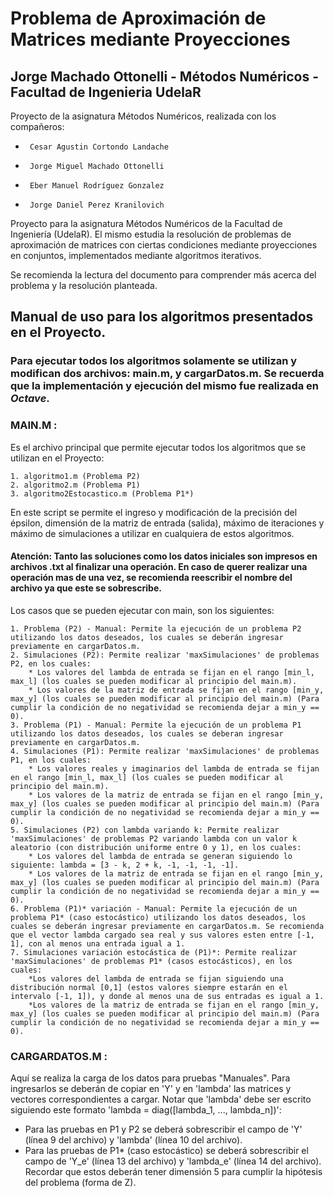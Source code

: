 # Problema de Aproximación de Matrices mediante Proyecciones
## Jorge Machado Ottonelli - Métodos Numéricos - Facultad de Ingenieria UdelaR

Proyecto de la asignatura Métodos Numéricos, realizada con los compañeros:
 *      Cesar Agustin Cortondo Landache
 *      Jorge Miguel Machado Ottonelli
 *      Eber Manuel Rodríguez Gonzalez
 *      Jorge Daniel Perez Kranilovich

Proyecto para la asignatura Métodos Numéricos de la Facultad de Ingeniería (UdelaR). El mismo estudia la resolución de problemas de aproximación de matrices con ciertas condiciones mediante proyecciones en conjuntos, implementados mediante algoritmos iterativos.

Se recomienda la lectura del documento para comprender más acerca del problema y la resolución planteada.

## Manual de uso para los algoritmos presentados en el Proyecto.

### Para ejecutar todos los algoritmos solamente se utilizan y modifican dos archivos: main.m, y cargarDatos.m. Se recuerda que la implementación y ejecución del mismo fue realizada en *Octave*.

### MAIN.M :
Es el archivo principal que permite ejecutar todos los algoritmos que se utilizan en el Proyecto:

	1. algoritmo1.m (Problema P2)
	2. algoritmo2.m (Problema P1)
	3. algoritmo2Estocastico.m (Problema P1*)
	
En este script se permite el ingreso y modificación de la precisión del épsilon, dimensión de la matriz de entrada (salida), máximo de iteraciones y máximo de simulaciones a utilizar en cualquiera de estos algoritmos.

#### Atención: Tanto las soluciones como los datos iniciales son impresos en archivos .txt al finalizar una operación. En caso de querer realizar una operación mas de una vez, se recomienda reescribir el nombre del archivo ya que este se sobrescribe.

Los casos que se pueden ejecutar con main, son los siguientes:

	1. Problema (P2) - Manual: Permite la ejecución de un problema P2 utilizando los datos deseados, los cuales se deberán ingresar previamente en cargarDatos.m.
	2. Simulaciones (P2): Permite realizar 'maxSimulaciones' de problemas P2, en los cuales:
		* Los valores del lambda de entrada se fijan en el rango [min_l, max_l] (los cuales se pueden modificar al principio del main.m).
		* Los valores de la matriz de entrada se fijan en el rango [min_y, max_y] (los cuales se pueden modificar al principio del main.m) (Para cumplir la condición de no negatividad se recomienda dejar a min_y == 0).
	3. Problema (P1) - Manual: Permite la ejecución de un problema P1 utilizando los datos deseados, los cuales se deberan ingresar previamente en cargarDatos.m.
	4. Simulaciones (P1): Permite realizar 'maxSimulaciones' de problemas P1, en los cuales:
		* Los valores reales y imaginarios del lambda de entrada se fijan en el rango [min_l, max_l] (los cuales se pueden modificar al principio del main.m).
		* Los valores de la matriz de entrada se fijan en el rango [min_y, max_y] (los cuales se pueden modificar al principio del main.m) (Para cumplir la condición de no negatividad se recomienda dejar a min_y == 0).
	5. Simulaciones (P2) con lambda variando k: Permite realizar 'maxSimulaciones' de problemas P2 variando lambda con un valor k aleatorio (con distribución uniforme entre 0 y 1), en los cuales:
		* Los valores del lambda de entrada se generan siguiendo lo siguiente: lambda = [3 - k, 2 + k, -1, -1, -1, -1].
		* Los valores de la matriz de entrada se fijan en el rango [min_y, max_y] (los cuales se pueden modificar al principio del main.m) (Para cumplir la condición de no negatividad se recomienda dejar a min_y == 0).
	6. Problema (P1)* variación - Manual: Permite la ejecución de un problema P1* (caso estocástico) utilizando los datos deseados, los cuales se deberán ingresar previamente en cargarDatos.m. Se recomienda que el vector lambda cargado sea real y sus valores esten entre [-1, 1], con al menos una entrada igual a 1.
	7. Simulaciones variación estocástica de (P1)*: Permite realizar 'maxSimulaciones' de problemas P1* (casos estocásticos), en los cuales:
		*Los valores del lambda de entrada se fijan siguiendo una distribución normal [0,1] (estos valores siempre estarán en el intervalo [-1, 1]), y donde al menos una de sus entradas es igual a 1.
		*Los valores de la matriz de entrada se fijan en el rango [min_y, max_y] (los cuales se pueden modificar al principio del main.m) (Para cumplir la condición de no negatividad se recomienda dejar a min_y == 0).

### CARGARDATOS.M : 
Aquí se realiza la carga de los datos para pruebas "Manuales". Para ingresarlos se deberán de copiar en 'Y' y en 'lambda' las matrices y vectores correspondientes a cargar. Notar que 'lambda' debe ser escrito siguiendo este formato 'lambda = diag([lambda_1, ..., lambda_n])':

*	Para las pruebas en P1 y P2 se deberá sobrescribir el campo de 'Y' (línea 9 del archivo) y 'lambda' (línea 10 del archivo).
*	Para las pruebas de P1* (caso estocástico) se deberá sobrescribir el campo de 'Y_e' (línea 13 del archivo) y 'lambda_e' (línea 14 del archivo). Recordar que estos deberán tener dimensión 5 para cumplir la hipótesis del problema (forma de Z).
